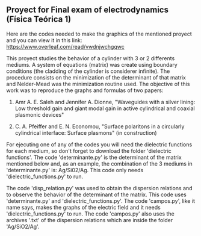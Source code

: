 ## Proyect for Final exam of electrodynamics (Física Teórica 1) 

Here are the codes needed to make the graphics of the mentioned proyect and you can view it in this link: 
https://www.overleaf.com/read/vwdnjwchgqwc

This proyect studies the behavior of a cylinder with 3 or 2 differents mediums. A system of equations (matrix) was create using boundary conditions (the cladding of the cylinder is considerer infinite). The procedure consists on the minimization of the determinant of that matrix and Nelder-Mead was the minimization routine used. The objective of this work was to reproduce the graphs and formulas of two papers: 

1) Amr A. E. Saleh and Jennifer A. Dionne, "Waveguides with a silver lining: Low threshold gain and giant modal gain
in active cylindrical and coaxial plasmonic devices"

2) C. A. Pfeiffer and E. N. Economou, "Surface polaritons in a circularly cylindrical interface: Surface plasmons" (in construction)

For ejecuting one of any of the codes you will need the dielectric functions for each medium, so don't forget to download the folder 'dielectric functions'. The code 'determinante.py' is the determinant of the matrix mentioned below and, as an example, the combination of the 3 mediums in 'determinante.py' is: Ag/Si02/Ag. This code only needs 'dielectric_functions.py' to run. 

The code 'disp_relation.py' was used to obtain the dispersion relations and to observe the behavior of the determinant of the matrix. This code uses 'determinante.py' and 'dielectric_functions.py'. The code 'campos.py', like it name says, makes the graphs of the electric field and it needs 'dielectric_functions.py' to run. The code 'campos.py' also uses the archives '.txt' of the dispersion relations which are inside the folder 'Ag/SiO2/Ag'.  
